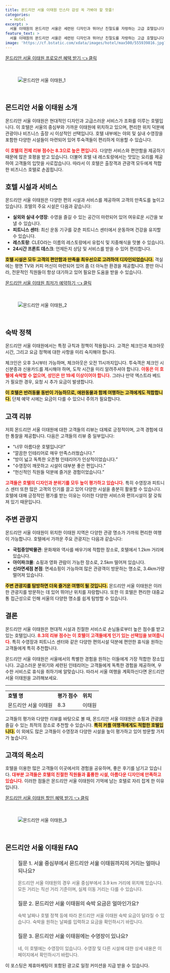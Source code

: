 ```yaml
---
title: 몬드리안 서울 이태원 인스타 감성 꼭 가봐야 할 핫플!
categories:
  - Hotel
excerpt: >
  서울 이태원의 몬드리안 서울은 세련된 디자인과 뛰어난 친절도를 자랑하는 고급 호텔입니다. 시설과 청결도 모두 8점 이상으로 편안한 휴식과 독특한 경험을 제공합니다. 지중해식 식사와 실내 수영장이 매력적인 이곳 다음 여행의 완벽한 선택이 될 것입니다!
feature_text: >
  서울 이태원의 몬드리안 서울은 세련된 디자인과 뛰어난 친절도를 자랑하는 고급 호텔입니다. 시설과 청결도 모두 8점 이상으로 편안한 휴식과 독특한 경험을 제공합니다. 지중해식 식사와 실내 수영장이 매력적인 이곳 다음 여행의 완벽한 선택이 될 것입니다!
image: 'https://cf.bstatic.com/xdata/images/hotel/max500/555939816.jpg?k=938f6d910f36939383b8d1be988747779de61ef7c6993882d9c91fcd7e426862&o=&hp=1'
---
```


<p><a class="modoo-button" href="https://tinyurl.com/223tnblr" rel="nofollow noopener">몬드리안 서울 이태원 프로모션 혜택 받기 👈 클릭</a></p><br/>
<figure class="image"><img alt="몬드리안 서울 이태원_1" src="https://cf.bstatic.com/xdata/images/hotel/max1024x768/425316585.jpg?k=baa864aee53a6253d1b1dc054c491a52cfef9dc9502a86a98aebcb8bf37fa47e&amp;o=&amp;hp=1"/></figure><br/>

<h2 id="몬드리안_서울_이태원_소개">몬드리안 서울 이태원 소개</h2>
<p>몬드리안 서울 이태원은 현대적인 디자인과 고급스러운 서비스가 조화를 이루는 호텔입니다. 이 호텔은 서울의 중심부와 가까운 이태원에 위치하고 있으며, 편리한 위치 덕분에 관광이나 비즈니스 출장 시 이상적인 선택입니다. 호텔 내부에는 야외 및 실내 수영장을 포함한 다양한 시설들이 마련되어 있어 투숙객들이 편리하게 이용할 수 있습니다.</p>
<p><b><span style="color: #ee2323;">이 호텔의 전체 리뷰 점수는 8.3으로 높은 편입니다.</span></b> 다양한 서비스와 편안함을 제공하기 때문에 많은 호평을 받고 있습니다. 더불어 호텔 내 레스토랑에서는 맛있는 요리를 제공하여 고객들의 입맛을 사로잡습니다. 따라서 이 호텔은 출장객과 관광객 모두에게 적합한 비즈니스 호텔로 손꼽힙니다.</p>
<h2 id="호텔_시설과_서비스">호텔 시설과 서비스</h2>
<p>몬드리안 서울 이태원은 다양한 편의 시설과 서비스를 제공하여 고객의 만족도를 높이고 있습니다. 호텔의 주요 시설은 다음과 같습니다:</p>
<ul>
<li><b>실외와 실내 수영장</b>: 수영을 즐길 수 있는 공간이 마련되어 있어 여유로운 시간을 보낼 수 있습니다.</li>
<li><b>피트니스 센터</b>: 최신 운동 기구를 갖춘 피트니스 센터에서 운동하며 건강을 유지할 수 있습니다.</li>
<li><b>레스토랑</b>: CLEO라는 이름의 레스토랑에서 유럽식 및 지중해식을 맛볼 수 있습니다.</li>
<li><b>24시간 프론트 데스크</b>: 언제든지 상담 및 서비스를 받을 수 있어 편리합니다.</li>
</ul>
<p><b><span style="background-color: #ffe066;">호텔 시설은 모두 고객의 편안함과 만족을 최우선으로 고려하여 디자인되었습니다.</span></b> 객실에는 평면 TV와 커피 머신이 마련되어 있어 좀 더 아늑한 환경을 제공합니다. 뿐만 아니라, 전문적인 직원들이 항상 대기하고 있어 필요한 도움을 받을 수 있습니다.</p>
<p><a class="modoo-button" href="https://tinyurl.com/223tnblr" rel="nofollow noopener">몬드리안 서울 이태원 최저가 예약하기 👈 클릭</a></p><br/>
<figure class="image"><img alt="몬드리안 서울 이태원_2" src="https://cf.bstatic.com/xdata/images/hotel/max500/555939816.jpg?k=938f6d910f36939383b8d1be988747779de61ef7c6993882d9c91fcd7e426862&amp;o=&amp;hp=1"/></figure><br/>
<h2 id="숙박_정책">숙박 정책</h2>
<p>몬드리안 서울 이태원에서는 특정 규칙과 정책이 적용됩니다. 고객은 체크인과 체크아웃 시간, 그리고 요금 정책에 대한 사항을 미리 숙지해야 합니다.</p>
<p>체크인은 오후 3시부터 가능하며, 체크아웃은 오전 11시까지입니다. 투숙객은 체크인 시 신분증과 신용카드를 제시해야 하며, 도착 시간을 미리 알려주셔야 합니다. <b><span style="color: #ee2323;">아동은 이 호텔에 숙박할 수 없으며, 성인은 만 19세 이상이어야 합니다.</span></b> 그러나 만약 엑스트라 베드가 필요한 경우, 요청 시 추가 요금이 발생합니다.</p>
<p><b><span style="background-color: #ffe066;">이 호텔은 반려동물 동반이 가능하므로, 애완동물과 함께 여행하는 고객에게도 적합합니다.</span></b> 단체 예약 시에는 요금이 다를 수 있으니 주의가 필요합니다.</p>
<h2 id="고객_리뷰">고객 리뷰</h2>
<p>저희 몬드리안 서울 이태원에 대한 고객들의 리뷰는 대체로 긍정적이며, 고객 경험에 대한 통찰을 제공합니다. 다음은 고객들의 리뷰 중 일부입니다:</p>
<ul>
<li>“너무 아름다운 호텔입니다!”</li>
<li>“깔끔한 인테리어로 매우 만족스러웠습니다.”</li>
<li>“방이 넓고 독특한 오픈형 인테리어가 인상적이었습니다.”</li>
<li>“수영장이 깨끗하고 시설이 대부분 좋은 편입니다.”</li>
<li>“헌신적인 직원들 덕분에 즐거운 경험이었습니다.”</li>
</ul>
<p><b><span style="color: #ee2323;">고객들은 호텔의 디자인과 분위기를 모두 높이 평가하고 있습니다.</span></b> 특히 수영장과 피트니스 센터 또한 많은 고객의 인기를 끌고 있어 다양한 시설을 충분히 활용할 수 있습니다. 호텔에 대해 긍정적인 평가를 받는 이유는 이러한 다양한 서비스와 편의시설이 잘 갖춰져 있기 때문입니다.</p>
<h2 id="주변_관광지">주변 관광지</h2>
<p>몬드리안 서울 이태원이 위치한 이태원 지역은 다양한 관광 명소가 가까워 편리한 여행이 가능합니다. 호텔에서 가까운 주요 관광지는 다음과 같습니다:</p>
<ul>
<li><b>국립중앙박물관</b>: 문화재와 역사를 배우기에 적합한 장소로, 호텔에서 1.2km 거리에 있습니다.</li>
<li><b>아이파크몰</b>: 쇼핑과 영화 관람이 가능한 장소로, 2.5km 떨어져 있습니다.</li>
<li><b>신라면세점 본점</b>: 면세쇼핑이 가능하여 많은 관광객이 방문하는 명소로, 3.4km가량 떨어져 있습니다.</li>
</ul>
<p><b><span style="background-color: #ffe066;">주변 관광지를 탐방하면 더욱 즐거운 여행이 될 것입니다.</span></b> 몬드리안 서울 이태원은 이러한 관광지를 방문하는 데 있어 뛰어난 위치를 자랑합니다. 또한 이 호텔은 편리한 대중교통 접근성으로 인해 서울의 다양한 명소를 쉽게 탐방할 수 있습니다.</p>
<h2 id="결론">결론</h2>
<p>몬드리안 서울 이태원은 현대적 시설과 친절한 서비스로 손님들로부터 높은 점수를 받고 있는 호텔입니다. <b><span style="color: #ee2323;">8.3의 리뷰 점수는 이 호텔이 고객들에게 인기 있는 선택임을 보여줍니다.</span></b> 특히 수영장과 피트니스 센터와 같은 다양한 편의시설 덕분에 편안한 휴식을 원하는 고객들에게 특히 추천합니다.</p>
<p>몬드리안 서울 이태원은 서울에서의 특별한 경험을 원하는 이들에게 가장 적합한 장소입니다. 고급스러운 분위기와 세련된 인테리어는 고객들에게 독특한 경험을 제공하며, 우수한 서비스로 휴식을 취하기에 알맞습니다. 따라서 서울 여행을 계획하신다면 몬드리안 서울 이태원을 고려해보세요.</p>
<hr/>
<table>
<tr>
<td><b>호텔 명</b></td>
<td><b>평가 점수</b></td>
<td><b>위치</b></td>
</tr>
<tr>
<td>몬드리안 서울 이태원</td>
<td>8.3</td>
<td>이태원</td>
</tr>
</table>
<p>고객들의 평가와 다양한 리뷰를 바탕으로 볼 때, 몬드리안 서울 이태원은 쇼핑과 관광을 즐길 수 있는 최적의 장소로 추천할 수 있습니다. <b><span style="background-color: #ffe066;">특히 커플 여행객에게도 적합한 호텔입니다.</span></b> 이 외에도 많은 고객들이 수영장과 다양한 시설을 높이 평가하고 있어 방문할 가치가 높습니다.</p>
<h2 id="고객의_목소리">고객의 목소리</h2>
<p>호텔을 이용한 많은 고객들이 이곳에서의 경험을 공유하며, 좋은 후기를 남기고 있습니다. <b><span style="color: #ee2323;">대부분 고객들은 호텔의 친절한 직원들과 훌륭한 시설, 아름다운 디자인에 만족하고 있습니다.</span></b> 이러한 점들은 몬드리안 서울 이태원이 기억에 남는 호텔로 자리 잡게 한 이유입니다.</p>

<p><a class="modoo-button" href="https://tinyurl.com/223tnblr" rel="nofollow noopener">몬드리안 서울 이태원 할인 혜택 받기 👈 클릭</a></p><br>

<figure class="image"><img src="https://cf.bstatic.com/xdata/images/hotel/max500/425316560.jpg?k=821c70869c4150336c6b0ce6c57cc8a59b970584be55915ec8eed50bd4857b80&o=&hp=1" alt="몬드리안 서울 이태원_3"></figure><br>
<h2 id="몬드리안 서울 이태원_FAQ">몬드리안 서울 이태원 FAQ</h2>
<div itemscope="" itemtype="https://schema.org/FAQPage"> <blockquote> <div itemscope="" itemprop="mainEntity" itemtype="https://schema.org/Question"> <h3 id="질문_1" itemprop="name">질문 1. 서울 중심부에서 몬드리안 서울 이태원까지의 거리는 얼마나 되나요?</h3> <div itemscope="" itemprop="acceptedAnswer" itemtype="https://schema.org/Answer"> <span itemprop="text"> <p>몬드리안 서울 이태원의 경우 서울 중심부에서 3.9 km 거리에 위치해 있습니다. 모든 거리는 직선 거리 기준이며, 실제 이동 거리는 다를 수 있습니다.</p> </span> </div> </div> <div itemscope="" itemprop="mainEntity" itemtype="https://schema.org/Question"> <h3 id="질문_2" itemprop="name">질문 2. 몬드리안 서울 이태원의 숙박 요금은 얼마인가요?</h3> <div itemscope="" itemprop="acceptedAnswer" itemtype="https://schema.org/Answer"> <span itemprop="text"> <p>숙박 날짜나 호텔 정책 등에 따라 몬드리안 서울 이태원 숙박 요금이 달라질 수 있습니다. 숙박을 원하는 날짜를 입력하고 요금을 확인하시기 바랍니다.</p> </span> </div> </div> <div itemscope="" itemprop="mainEntity" itemtype="https://schema.org/Question"> <h3 id="질문_3" itemprop="name">질문 3. 몬드리안 서울 이태원에는 수영장이 있나요?</h3> <div itemscope="" itemprop="acceptedAnswer" itemtype="https://schema.org/Answer"> <span itemprop="text"> <p>네, 이 호텔에는 수영장이 있습니다. 수영장 및 다른 시설에 대한 상세 내용은 이 페이지에서 확인하시기 바랍니다.</p> </span> </div> </div> </blockquote> </div><p>이 포스팅은 제휴마케팅이 포함된 광고로 일정 커미션을 지급 받을 수 있습니다.</p>

